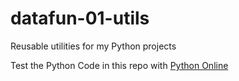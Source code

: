 # datafun-01-utils
Reusable utilities for my Python projects

Test the Python Code in this repo with [Python Online](https://www.online-python.com)
